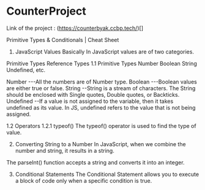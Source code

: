 # CounterProject
Link of the project : (https://counterbyak.ccbp.tech/)[]


Primitive Types & Conditionals | Cheat Sheet
1. JavaScript Values
Basically In JavaScript values are of two categories.

Primitive Types
Reference Types
1.1 Primitive Types
Number
Boolean
String
Undefined, etc.


Number	---All the numbers are of Number type.
Boolean	---Boolean values are either true or false.
String	--String is a stream of characters. The String should be enclosed with Single quotes, Double quotes, or Backticks.
Undefined	--If a value is not assigned to the variable, then it takes undefined as its value. In JS, undefined refers to the value that is not being assigned.

1.2 Operators
1.2.1 typeof()
The typeof() operator is used to find the type of value.

2. Converting String to a Number
In JavaScript, when we combine the number and string, it results in a string.

The parseInt() function accepts a string and converts it into an integer.


3. Conditional Statements
The Conditional Statement allows you to execute a block of code only when a specific condition is true.

